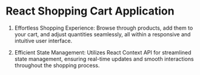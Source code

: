 # React Shopping Cart Application

1. Effortless Shopping Experience: Browse through products, add them to your cart, and adjust quantities seamlessly, all within a responsive and intuitive user interface.

2. Efficient State Management: Utilizes React Context API for streamlined state management, ensuring real-time updates and smooth interactions throughout the shopping process.